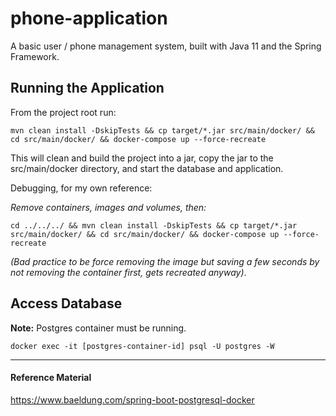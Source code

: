 # phone-application
A basic user / phone management system, built with Java 11 and the Spring Framework.

## Running the Application
From the project root run:

`mvn clean install -DskipTests && cp target/*.jar src/main/docker/ && cd src/main/docker/ && docker-compose up --force-recreate`

This will clean and build the project into a jar, copy the jar to the src/main/docker directory, and start the database and application.

Debugging, for my own reference:

*Remove containers, images and volumes, then:*

`cd ../../../ && mvn clean install -DskipTests && cp target/*.jar src/main/docker/ && cd src/main/docker/ && docker-compose up --force-recreate`

*(Bad practice to be force removing the image but saving a few seconds by not removing the container first, gets recreated anyway)*.

## Access Database
**Note:** Postgres container must be running.

`docker exec -it [postgres-container-id] psql -U postgres -W`

---
#### Reference Material

https://www.baeldung.com/spring-boot-postgresql-docker
